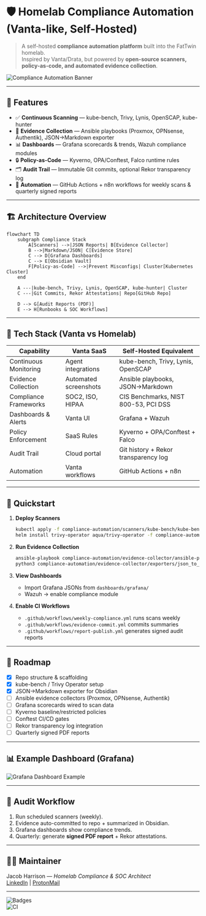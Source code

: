 # 🛡️ Homelab Compliance Automation (Vanta-like, Self-Hosted)

> A self-hosted **compliance automation platform** built into the FatTwin homelab.  
> Inspired by Vanta/Drata, but powered by **open-source scanners, policy-as-code, and automated evidence collection**.

![Compliance Automation Banner](docs/assets/compliance-automation-banner.png)

---

## 🌟 Features

- ✅ **Continuous Scanning** — kube-bench, Trivy, Lynis, OpenSCAP, kube-hunter  
- 📑 **Evidence Collection** — Ansible playbooks (Proxmox, OPNsense, Authentik), JSON→Markdown exporter  
- 📊 **Dashboards** — Grafana scorecards & trends, Wazuh compliance modules  
- 🔒 **Policy-as-Code** — Kyverno, OPA/Conftest, Falco runtime rules  
- 🗂 **Audit Trail** — Immutable Git commits, optional Rekor transparency log  
- 🤖 **Automation** — GitHub Actions + n8n workflows for weekly scans & quarterly signed reports  

---

## 🏗️ Architecture Overview

```mermaid
flowchart TD
    subgraph Compliance Stack
        A[Scanners] -->|JSON Reports| B[Evidence Collector]
        B -->|Markdown/JSON| C[Evidence Store]
        C --> D[Grafana Dashboards]
        C --> E[Obsidian Vault]
        F[Policy-as-Code] -->|Prevent Misconfigs| Cluster[Kubernetes Cluster]
    end

    A ---|kube-bench, Trivy, Lynis, OpenSCAP, kube-hunter| Cluster
    C ---|Git Commits, Rekor Attestations| Repo[GitHub Repo]

    D --> G[Audit Reports (PDF)]
    E --> H[Runbooks & SOC Workflows]

```

---

## 🔧 Tech Stack (Vanta vs Homelab)

| Capability              | Vanta SaaS            | Self-Hosted Equivalent                 |
|-------------------------|-----------------------|----------------------------------------|
| Continuous Monitoring   | Agent integrations    | kube-bench, Trivy, Lynis, OpenSCAP     |
| Evidence Collection     | Automated screenshots | Ansible playbooks, JSON→Markdown       |
| Compliance Frameworks   | SOC2, ISO, HIPAA      | CIS Benchmarks, NIST 800-53, PCI DSS   |
| Dashboards & Alerts     | Vanta UI              | Grafana + Wazuh                        |
| Policy Enforcement      | SaaS Rules            | Kyverno + OPA/Conftest + Falco         |
| Audit Trail             | Cloud portal          | Git history + Rekor transparency log   |
| Automation              | Vanta workflows       | GitHub Actions + n8n                   |

---

## 🚀 Quickstart

1. **Deploy Scanners**
   ```bash
   kubectl apply -f compliance-automation/scanners/kube-bench/kube-bench-daemonset.yaml
   helm install trivy-operator aqua/trivy-operator -f compliance-automation/scanners/trivy-operator/values.yaml
   ```

2. **Run Evidence Collection**
   ```bash
   ansible-playbook compliance-automation/evidence-collector/ansible-playbooks/proxmox.yml
   python3 compliance-automation/evidence-collector/exporters/json_to_md.py
   ```

3. **View Dashboards**
   - Import Grafana JSONs from `dashboards/grafana/`
   - Wazuh → enable compliance module

4. **Enable CI Workflows**
   - `.github/workflows/weekly-compliance.yml` runs scans weekly
   - `.github/workflows/evidence-commit.yml` commits summaries
   - `.github/workflows/report-publish.yml` generates signed audit reports

---

## 📅 Roadmap

- [x] Repo structure & scaffolding
- [x] kube-bench / Trivy Operator setup
- [x] JSON→Markdown exporter for Obsidian
- [ ] Ansible evidence collectors (Proxmox, OPNsense, Authentik)
- [ ] Grafana scorecards wired to scan data
- [ ] Kyverno baseline/restricted policies
- [ ] Conftest CI/CD gates
- [ ] Rekor transparency log integration
- [ ] Quarterly signed PDF reports

---

## 📊 Example Dashboard (Grafana)

![Grafana Dashboard Example](docs/assets/compliance-scorecard.png)

---

## 📜 Audit Workflow

1. Run scheduled scanners (weekly).
2. Evidence auto-committed to repo + summarized in Obsidian.
3. Grafana dashboards show compliance trends.
4. Quarterly: generate **signed PDF report** + Rekor attestations.

---

## 🧑‍💻 Maintainer

Jacob Harrison — *Homelab Compliance & SOC Architect*  
[LinkedIn](https://www.linkedin.com/in/jacob-harrison-bb4871153) | [ProtonMail](mailto:harrison9.30@protonmail.com)

---

![Badges](https://img.shields.io/badge/Compliance-SOC2%2FISO-blue?style=flat-square)  
![CI](https://github.com/YOURUSER/homelab-compliance-automation/actions/workflows/weekly-compliance.yml/badge.svg)
